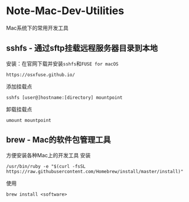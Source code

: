 # Note-Mac-Dev-Utilities
Mac系统下的常用开发工具

## sshfs - 通过sftp挂载远程服务器目录到本地
安装：在官网下载并安装`sshfs`和`FUSE for macOS`
```
https://osxfuse.github.io/
```

添加挂载点
```
sshfs [user@]hostname:[directory] mountpoint
```

卸载挂载点
```
umount mountpoint
```

## brew - Mac的软件包管理工具
方便安装各种Mac上的开发工具
安装
```
/usr/bin/ruby -e "$(curl -fsSL https://raw.githubusercontent.com/Homebrew/install/master/install)"
```
使用
```
brew install <software>
```
